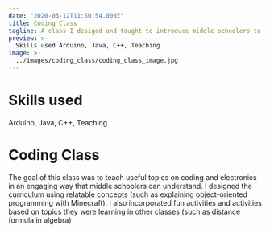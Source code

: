 ```yaml
---
date: "2020-03-12T11:50:54.000Z"
title: Coding Class
tagline: A class I desiged and taught to introduce middle schoolers to embedded programming
preview: >-
  Skills used Arduino, Java, C++, Teaching
image: >-
  ../images/coding_class/coding_class_image.jpg
---
```


# Skills used

Arduino, Java, C++, Teaching

# Coding Class

The goal of this class was to teach useful topics on coding and electronics in an engaging way that middle schoolers can understand. I designed the curriculum using relatable concepts (such as explaining object-oriented programming with Minecraft). I also incorporated fun activities and activities based on topics they were learning in other classes (such as distance formula in algebra)

<!-- ![coding_class_image](../images/coding_class/coding_class_image.jpg) -->
